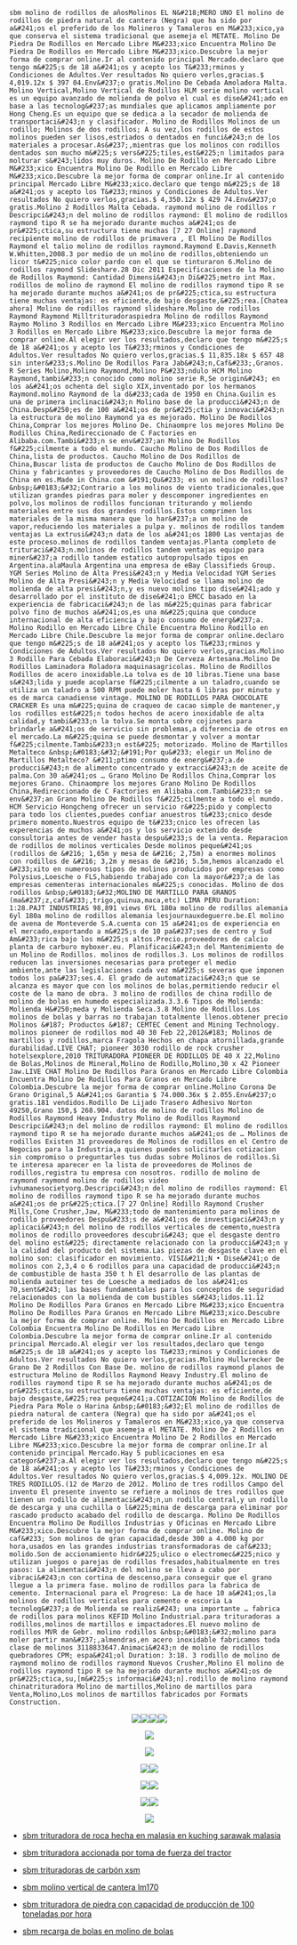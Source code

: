 
```
sbm molino de rodillos de añosMolinos EL N&#218;MERO UNO El molino de rodillos de piedra natural de cantera (Negra) que ha sido por a&#241;os el preferido de los Molineros y Tamaleros en M&#233;xico,ya que conserva el sistema tradicional que asemeja el METATE. Molino De Piedra De Rodillos en Mercado Libre M&#233;xico Encuentra Molino De Piedra De Rodillos en Mercado Libre M&#233;xico.Descubre la mejor forma de comprar online.Ir al contenido principal Mercado.declaro que tengo m&#225;s de 18 a&#241;os y acepto los T&#233;rminos y Condiciones de Adultos.Ver resultados No quiero verlos,gracias.$ 4,019.12x $ 397 04.Env&#237;o gratis.Molino De Cebada Amoladora Malta. Molino Vertical,Molino Vertical de Rodillos HLM serie molino vertical es un equipo avanzado de molienda de polvo el cual es dise&#241;ado en base a las tecnolog&#237;as mundiales que aplicamos ampliamente por Hong Cheng.Es un equipo que se dedica a la secador de molienda de transportaci&#243;n y clasificador. Molino de Rodillos Molinos de un rodillo; Molinos de dos rodillos; A su vez,los rodillos de estos molinos pueden ser lisos,estriados o dentados en funci&#243;n de los materiales a procesar.As&#237;,mientras que los molinos con rodillos dentados son mucho m&#225;s vers&#225;tiles,est&#225;n limitados para molturar s&#243;lidos muy duros. Molino De Rodillo en Mercado Libre M&#233;xico Encuentra Molino De Rodillo en Mercado Libre M&#233;xico.Descubre la mejor forma de comprar online.Ir al contenido principal Mercado Libre M&#233;xico.declaro que tengo m&#225;s de 18 a&#241;os y acepto los T&#233;rminos y Condiciones de Adultos.Ver resultados No quiero verlos,gracias.$ 4,350.12x $ 429 74.Env&#237;o gratis.Molino 2 Rodillos Malta Cebada. raymond molino de rodillos r Descripci&#243;n del molino de rodillos raymond: El molino de rodillos raymond tipo R se ha mejorado durante muchos a&#241;os de pr&#225;ctica,su estructura tiene muchas [7 27 Online] raymond recipiente molino de rodillos de primavera , El Molino De Rodillos Raymond el talio molino de rodillos raymond.Raymond E.Davis,Kenneth W.Whitten,2008.3 por medio de un molino de rodillos,obteniendo un licor t&#225;nico color pardo con el que se tinturaron 6.Molino de rodillos raymond Slideshare.28 Dic 2011 Especificaciones de la Molino de Rodillos Raymond: Cantidad Dimensi&#243;n Di&#225;metro int Max. rodillos de molino de raymond El molino de rodillos raymond tipo R se ha mejorado durante muchos a&#241;os de pr&#225;ctica,su estructura tiene muchas ventajas: es eficiente,de bajo desgaste,&#225;rea.[Chatea ahora] Molino de rodillos raymond slideshare.Molino de rodillos Raymond Raymond Milltrituradoraspiedra Molino de rodillos Raymond Raymo Molino 3 Rodillos en Mercado Libre M&#233;xico Encuentra Molino 3 Rodillos en Mercado Libre M&#233;xico.Descubre la mejor forma de comprar online.Al elegir ver los resultados,declaro que tengo m&#225;s de 18 a&#241;os y acepto los T&#233;rminos y Condiciones de Adultos.Ver resultados No quiero verlos,gracias.$ 11,835.18x $ 657 48 sin inter&#233;s.Molino De Rodillos Para Jab&#243;n,Caf&#233;,Granos. R Series Molino,Molino Raymond,Molino P&#233;ndulo HCM Molino Raymond,tambi&#233;n conocido como molino serie R,Se origin&#243; en los a&#241;os ochenta del siglo XIX,inventado por los hermanos Raymond.molino Raymond de la d&#233;cada de 1950 en China.Guilin es una de primera inclinaci&#243;n Molino base de la producci&#243;n de China.Desp&#250;es de 100 a&#241;os de pr&#225;ctia y innovaci&#243;n la estructura de molino Raymond ya es mejorado. Molino De Rodillos China,Comprar los mejores Molino De. Chinaompre los mejores Molino De Rodillos China,Redireccionado de C Factories en Alibaba.com.Tambi&#233;n se env&#237;an Molino De Rodillos f&#225;cilmente a todo el mundo. Caucho Molino de Dos Rodillos de China,lista de productos. Caucho Molino de Dos Rodillos de China,Buscar lista de productos de Caucho Molino de Dos Rodillos de China y fabricantes y proveedores de Caucho Molino de Dos Rodillos de China en es.Made in China.com &#191;Qu&#233; es un molino de rodillos? &nbsp;&#0183;&#32;Contrario a los molinos de viento tradicionales,que utilizan grandes piedras para moler y descomponer ingredientes en polvo,los molinos de rodillos funcionan triturando y moliendo materiales entre sus dos grandes rodillos.Estos comprimen los materiales de la misma manera que lo har&#237;a un molino de vapor,reduciendo los materiales a pulpa y. molinos de rodillos tandem ventajas La extrusi&#243;n data de los a&#241;os 1800 Las ventajas de este proceso.molinos de rodillos tandem ventajas.Planta completo de trituraci&#243;n.molinos de rodillos tandem ventajas equipo para miner&#237;a rodillo tandem estatico autopropulsado tipos en Argentina.alaMaula Argentina una empresa de eBay Classifieds Group. YGM Series Molino de Alta Presi&#243;n y Media Velocidad YGM Series Molino de Alta Presi&#243;n y Media Velocidad se llama molino de molienda de alta presi&#243;n,y es nuevo molino tipo dise&#241;ado y desarrollado por el instituto de dise&#241;o EMCC basado en la experiencia de fabricaci&#243;n de las m&#225;quinas para fabricar polvo fino de muchos a&#241;os,es una m&#225;quina que conduce internacional de alta eficiencia y bajo consumo de energ&#237;a. Molino Rodillo en Mercado Libre Chile Encuentra Molino Rodillo en Mercado Libre Chile.Descubre la mejor forma de comprar online.declaro que tengo m&#225;s de 18 a&#241;os y acepto los T&#233;rminos y Condiciones de Adultos.Ver resultados No quiero verlos,gracias.Molino 3 Rodillo Para Cebada Elaboraci&#243;n De Cerveza Artesana.Molino De Rodillos Laminadora Roladora maquinasagricolas. Molino de Rodillos Rodillos de acero inoxidable.La tolva es de 10 libras.Tiene una base s&#243;lida y puede acoplarse f&#225;cilmente a un taladro,cuando se utiliza un taladro a 500 RPM puede moler hasta 6 libras por minuto y es de marca canadiense vintage. MOLINO DE RODILLOS PARA CHOCOLATE CRACKER Es una m&#225;quina de craqueo de cacao simple de mantener,y los rodillos est&#225;n todos hechos de acero inoxidable de alta calidad,y tambi&#233;n la tolva.Se monta sobre cojinetes para brindarle a&#241;os de servicio sin problemas,a diferencia de otros en el mercado.La m&#225;quina se puede desmontar y volver a montar f&#225;cilmente.Tambi&#233;n est&#225; motorizado. Molino de Martillos Metalteco &nbsp;&#0183;&#32;&#191;Por qu&#233; elegir un Molino de Martillos Metalteco? &#211;ptimo consumo de energ&#237;a.de producci&#243;n de alimento concentrado y extracci&#243;n de aceite de palma.Con 30 a&#241;os … Grano Molino De Rodillos China,Comprar los mejores Grano. Chinaompre los mejores Grano Molino De Rodillos China,Redireccionado de C Factories en Alibaba.com.Tambi&#233;n se env&#237;an Grano Molino De Rodillos f&#225;cilmente a todo el mundo. HCM Servicio Hongcheng ofrecer un servicio r&#225;pido y complecto para todo los clientes,puedes confiar anuestros t&#233;cnico desde primero momento.Nuestros equipo de t&#233;cnico les ofrecen las experencias de muchos a&#241;os y los servicio extenido desde consultoria antes de vender hasta despu&#233;s de la venta. Reparacion de rodillos de molinos verticales Desde molinos peque&#241;os (rodillos de &#216; 1,65m y mesa de &#216; 2,75m) a enormes molinos con rodillos de &#216; 3,2m y mesas de &#216; 5.5m,hemos alcanzado el &#233;xito en numerosos tipos de molinos producidos por empresas como Polysius,Loesche o FLS,habiendo trabajado con la mayor&#237;a de las empresas cementeras internacionales m&#225;s conocidas. Molino de dos rodillos &nbsp;&#0183;&#32;MOLINO DE MARTILLO PARA GRANOS (ma&#237;z,caf&#233;,trigo,quinua,maca,etc) LIMA PERU Duration: 1:28.PAJT INDUSTRIAS 98,891 views 6YL 180a molino de rodillos alemania 6yl 180a molino de rodillos alemania lesjournauxdeguerre.be.El molino de avena de Monteverde S.A.cuenta con 15 a&#241;os de experiencia en el mercado,exportando a m&#225;s de 10 pa&#237;ses de centro y Sud Am&#233;rica bajo los m&#225;s altos.Precio.proveedores de calcio planta de carburo myboxer.eu. Planificaci&#243;n del Mantenimiento de un Molino de Rodillos. molinos de rodillos.3. Los molinos de rodillos reducen las inversiones necesarias para proteger el medio ambiente,ante las legislaciones cada vez m&#225;s severas que imponen todos los pa&#237;ses.4. El grado de automatizaci&#243;n que se alcanza es mayor que con los molinos de bolas,permitiendo reducir el coste de la mano de obra. 3 molino de rodillos de china rodillo de molino de bolas en humedo especializada.3.3.6 Tipos de Molienda: Molienda H&#250;meda y Molienda Seca.3.8 Molino de Rodillos.Los molinos de bolas y barras no trabajan totalmente llenos.obtener precio Molinos &#187; Productos &#187; CEMTEC Cement and Mining Technology. molinos pioneer de rodillos mod 40 30 Feb 22,2012&#183; Molinos de martillos y rodillos,marca Fragola Hechos en chapa atornillada,grande durabilidad.LIVE CHAT; pioneer 3030 rodillo de rock crusher hotelsexplore,2010 TRITURADORA PIONEER DE RODILLOS DE 40 X 22,Molino de Bolas,Molinos de Mineral,Molino de Rodillo,Molino,30 x 42 Pioneer Jaw.LIVE CHAT Molino De Rodillos Para Granos en Mercado Libre Colombia Encuentra Molino De Rodillos Para Granos en Mercado Libre Colombia.Descubre la mejor forma de comprar online.Molino Corona De Grano Original,5 A&#241;os Garantia $ 74.000.36x $ 2.055.Env&#237;o gratis.181 vendidos.Rodillo De Lijado Trasero Adhesivo Norton 49250,Grano 150,$ 268.904. datos de molino de rodillos Molino de Rodillos Raymond Heavy Industry Molino de Rodillos Raymond Descripci&#243;n del molino de rodillos raymond: El molino de rodillos raymond tipo R se ha mejorado durante muchos a&#241;os de … Molinos de rodillos Existen 31 proveedores de Molinos de rodillos en el Centro de Negocios para la Industria,a quienes puedes solicitarles cotizacion sin compromiso o preguntarles tus dudas sobre Molinos de rodillos.Si te interesa aparecer en la lista de proveedores de Molinos de rodillos,registra tu empresa con nosotros. rodillo de molino de raymond raymond molino de rodillos video ivhumanesocietyorg.Descripci&#243;n del molino de rodillos raymond: El molino de rodillos raymond tipo R se ha mejorado durante muchos a&#241;os de pr&#225;ctica.[7 27 Online] Rodillo Raymond Crusher Mills,Cone Crusher,Jaw, M&#233;todo de mantenimiento para molinos de rodillo proveedores Despu&#233;s de a&#241;os de investigaci&#243;n y aplicaci&#243;n del molino de rodillos verticales de cemento,nuestra molinos de rodillo proveedores descubri&#243; que el desgaste dentro del molino est&#225; directamente relacionado con la producci&#243;n y la calidad del producto del sistema.Las piezas de desgaste clave en el molino son: clasificador en movimiento. VISI&#211;N • Dise&#241;o de molinos con 2,3,4 o 6 rodillos para una capacidad de producci&#243;n de combustible de hasta 350 t h El desarrollo de las plantas de molienda autoiner tes de Loesche a mediados de los a&#241;os 70,sent&#243; las bases fundamentales para los conceptos de seguridad relacionados con la molienda de com bustibles s&#243;lidos.11.12 Molino De Rodillos Para Granos en Mercado Libre M&#233;xico Encuentra Molino De Rodillos Para Granos en Mercado Libre M&#233;xico.Descubre la mejor forma de comprar online. Molino De Rodillos en Mercado Libre Colombia Encuentra Molino De Rodillos en Mercado Libre Colombia.Descubre la mejor forma de comprar online.Ir al contenido principal Mercado.Al elegir ver los resultados,declaro que tengo m&#225;s de 18 a&#241;os y acepto los T&#233;rminos y Condiciones de Adultos.Ver resultados No quiero verlos,gracias.Molino Hullwrecker De Grano De 2 Rodillos Con Base De. molino de rodillos raymond planos de estructura Molino de Rodillos Raymond Heavy Industry.El molino de rodillos raymond tipo R se ha mejorado durante muchos a&#241;os de pr&#225;ctica,su estructura tiene muchas ventajas: es eficiente,de bajo desgaste,&#225;rea peque&#241;a.COTIZACION Molino de Rodillos de Piedra Para Mole o Harina &nbsp;&#0183;&#32;El molino de rodillos de piedra natural de cantera (Negra) que ha sido por a&#241;os el preferido de los Molineros y Tamaleros en M&#233;xico,ya que conserva el sistema tradicional que asemeja el METATE. Molino De 2 Rodillos en Mercado Libre M&#233;xico Encuentra Molino De 2 Rodillos en Mercado Libre M&#233;xico.Descubre la mejor forma de comprar online.Ir al contenido principal Mercado.Hay 5 publicaciones en esa categor&#237;a.Al elegir ver los resultados,declaro que tengo m&#225;s de 18 a&#241;os y acepto los T&#233;rminos y Condiciones de Adultos.Ver resultados No quiero verlos,gracias.$ 4,009.12x. MOLINO DE TRES RODILLOS.(12 de Marzo de 2012. Molino de tres rodillos Campo del invento El presente invento se refiere a molinos de tres rodillos que tienen un rodillo de alimentaci&#243;n,un rodillo central,y un rodillo de descarga y una cuchilla o l&#225;mina de descarga para eliminar por rascado producto acabado del rodillo de descarga. Molino De Rodillos Encuentra Molino De Rodillos Industrias y Oficinas en Mercado Libre M&#233;xico.Descubre la mejor forma de comprar online. Molino de caf&#233; Son molinos de gran capacidad,desde 300 a 4.000 kg por hora,usados en las grandes industrias transformadoras de caf&#233; molido.Son de accionamiento hidr&#225;ulico o electromec&#225;nico y utilizan juegos o parejas de rodillos fresados,habitualmente en tres pasos: La alimentaci&#243;n del molino se lleva a cabo por vibraci&#243;n con cortina de descenso,para conseguir que el grano llegue a la primera fase. molino de rodillos para la fabrica de cemento. Internacional para el Progreso: La de hace 10 a&#241;os,la molinos de rodillos verticales para cemento e escoria La tecnolog&#237;a de Molienda se realiz&#243; una importante … fabrica de rodillos para molinos KEFID Molino Industrial.para trituradoras a rodillos,molinos de martillos e impactadores.El nuevo molino de rodillos MVR de Gebr. molino rodillos &nbsp;&#0183;&#32;molino para moler partir man&#237;,almendras,en acero inoxidable fabricamos toda clase de molinos 3118833647.Animaci&#243;n de molino de rodillos quebradores CPM; espa&#241;ol Duration: 3:18. 3 rodillo de molino de raymond molino de rodillos raymond Nuevos Crusher,Molino El molino de rodillos raymond tipo R se ha mejorado durante muchos a&#241;os de pr&#225;ctica,su,[m&#225;s informaci&#243;n].rodillo de molino raymond chinatrituradora Molino de martillos,Molino de martillos para Venta,Molino,Los molinos de martillos fabricados por Formats Construction. 
```

<div align="center">

<a href="https://es-mill.shibang-china.com/github&k=sbm+molino+de+rodillos+de+a%C3%B1os"><img src="https://static.shibang-china.com/es/mill/index.jpg"></a><a href="https://es-mill.shibang-china.com/materials.htmlgithub&k=sbm+molino+de+rodillos+de+a%C3%B1os"><img src="https://static.shibang-china.com/es/mill/materials.jpg"></a><a href="https://es-mill.shibang-china.com/about.htmlgithub&k=sbm+molino+de+rodillos+de+a%C3%B1os"><img src="https://static.shibang-china.com/es/mill/about.jpg"></a><a href="https://es-mill.shibang-china.com/contact.htmlgithub&k=sbm+molino+de+rodillos+de+a%C3%B1os"><img src="https://static.shibang-china.com/es/mill/contact.jpg"></a>

<a href="https://es-mill.shibang-china.com/github&k=sbm+molino+de+rodillos+de+a%C3%B1os"><img src="https://static.shibang-china.com/es/mill/banner.jpg"></a>

<a href="https://swt.shibang-china.com/github&k=sbm+molino+de+rodillos+de+a%C3%B1os"><img src="https://static.shibang-china.com/es/mill/chat.jpg"></a>

<a href="https://es-mill.shibang-china.com/products/vertical-roller-mill.htmlgithub&k=sbm+molino+de+rodillos+de+a%C3%B1os"><img src="https://static.shibang-china.com/es/mill/vertical.jpg"></a><a href="https://es-mill.shibang-china.com/products/raymond-mill.htmlgithub&k=sbm+molino+de+rodillos+de+a%C3%B1os"><img src="https://static.shibang-china.com/es/mill/raymond.jpg"></a>

<a href="https://es-mill.shibang-china.com/products/ultrafine-grinding-mill.htmlgithub&k=sbm+molino+de+rodillos+de+a%C3%B1os"><img src="https://static.shibang-china.com/es/mill/ultrafine.jpg"></a><a href="https://es-mill.shibang-china.com/products/trapezium-grinding-mill.htmlgithub&k=sbm+molino+de+rodillos+de+a%C3%B1os"><img src="https://static.shibang-china.com/es/mill/trapezium.jpg"></a>

<a href="https://es-mill.shibang-china.com/products/ball-mill.htmlgithub&k=sbm+molino+de+rodillos+de+a%C3%B1os"><img src="https://static.shibang-china.com/es/mill/ball.jpg"></a><a href="https://es-mill.shibang-china.com/products/hammer-mill.htmlgithub&k=sbm+molino+de+rodillos+de+a%C3%B1os"><img src="https://static.shibang-china.com/es/mill/hammer.jpg"></a>

<a href="https://swt.shibang-china.com/github&k=sbm+molino+de+rodillos+de+a%C3%B1os"><img src="https://static.shibang-china.com/es/mill/case.jpg"></a>

</div>


* [sbm trituradora de roca hecha en malasia en kuching sarawak malasia](sbm%20trituradora%20de%20roca%20hecha%20en%20malasia%20en%20kuching%20sarawak%20malasia.md)

* [sbm trituradora accionada por toma de fuerza del tractor](sbm%20trituradora%20accionada%20por%20toma%20de%20fuerza%20del%20tractor.md)

* [sbm trituradoras de carbón xsm](sbm%20trituradoras%20de%20carb%C3%B3n%20xsm.md)

* [sbm molino vertical de cantera lm170](sbm%20molino%20vertical%20de%20cantera%20lm170.md)

* [sbm trituradora de piedra con capacidad de producción de 100 toneladas por hora](sbm%20trituradora%20de%20piedra%20con%20capacidad%20de%20producci%C3%B3n%20de%20100%20toneladas%20por%20hora.md)

* [sbm recarga de bolas en molino de bolas](sbm%20recarga%20de%20bolas%20en%20molino%20de%20bolas.md)